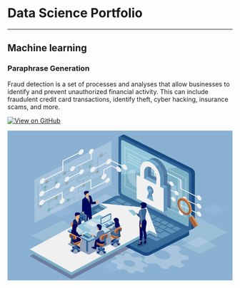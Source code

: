 # Data Science Portfolio
---
## Machine learning

### Paraphrase Generation

Fraud detection is a set of processes and analyses that allow businesses to identify and prevent unauthorized financial activity. This can include fraudulent credit card transactions, identify theft, cyber hacking, insurance scams, and more.

[![View on GitHub](https://img.shields.io/badge/GitHub-View_on_GitHub-blue?logo=GitHub)](https://github.com/bhanuprakashd/paraphrase)

<center><img src="artificial-intelligence-ai-fraud-protection.jpg"/></center>

